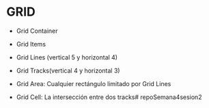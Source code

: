 # GRID

* Grid Container

* Grid Items

* Grid Lines (vertical 5 y horizontal 4)

* Grid Tracks(vertical 4 y horizontal 3)

* Grid Area: Cualquier rectángulo limitado por Grid Lines

* Grid Cell: La intersección entre dos tracks# repoSemana4sesion2

